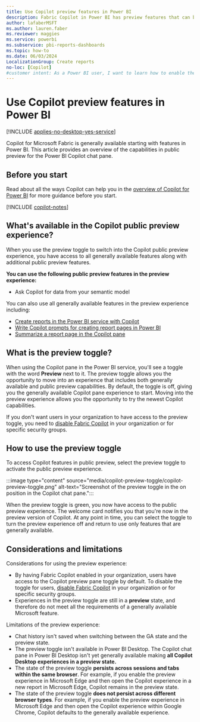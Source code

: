 ```yaml
---
title: Use Copilot preview features in Power BI
description: Fabric Copilot in Power BI has preview features that can be enabled with the flip of a switch.
author: lafaberMSFT
ms.author: lauren.faber
ms.reviewer: maggies
ms.service: powerbi
ms.subservice: pbi-reports-dashboards
ms.topic: how-to
ms.date: 06/03/2024
LocalizationGroup: Create reports
no-loc: [Copilot]
#customer intent: As a Power BI user, I want to learn how to enable the preview features in Fabric Copilot for Power BI.
---
```


# Use Copilot preview features in Power BI

[!INCLUDE [applies-no-desktop-yes-service](../includes/applies-no-desktop-yes-service.md)]

Copilot for Microsoft Fabric is generally available starting with features in Power BI. This article provides an overview of the capabilities in public preview for the Power BI Copilot chat pane.

## Before you start

Read about all the ways Copilot can help you in the [overview of Copilot for Power BI](copilot-introduction.md) for more guidance before you start.

[!INCLUDE [copilot-notes](../includes/copilot-notes.md)]

## What's available in the Copilot public preview experience?

When you use the preview toggle to switch into the Copilot public preview experience, you have access to all generally available features along with additional public preview features.

**You can use the following public preview features in the preview experience:**
- Ask Copilot for data from your semantic model

You can also use all generally available features in the preview experience including:
- [Create reports in the Power BI service with Copilot](copilot-create-report-service)
- [Write Copilot prompts for creating report pages in Power BI](copilot-prompts-report-pages)
- [Summarize a report page in the Copilot pane](copilot-pane-summarize-content)

## What is the preview toggle?

When using the Copilot pane in the Power BI service, you'll see a toggle with the word **Preview** next to it. The preview toggle allows you the opportunity to move into an experience that includes both generally available and public preview capabilities. By default, the toggle is off, giving you the generally available Copilot pane experience to start. Moving into the preview experience allows you the opportunity to try the newest Copilot capabilities.

If you don't want users in your organization to have access to the preview toggle, you need to [disable Fabric Copilot](/fabric/admin/service-admin-portal-copilot) in your organization or for specific security groups.

## How to use the preview toggle

To access Copilot features in public preview, select the preview toggle to activate the public preview experience.

:::image type="content" source="media/copilot-preview-toggle/copilot-preview-toggle.png" alt-text="Screenshot of the preview toggle in the on position in the Copilot chat pane.":::

When the preview toggle is green, you now have access to the public preview experience. The welcome card notifies you that you're now in the preview version of Copilot. At any point in time, you can select the toggle to turn the preview experience off and return to use only features that are generally available.

## Considerations and limitations

Considerations for using the preview experience:

- By having Fabric Copilot enabled in your organization, users have access to the Copilot preview pane toggle by default. To disable the toggle for users, [disable Fabric Copilot](/fabric/admin/service-admin-portal-copilot) in your organization or for specific security groups.
- Experiences in the preview toggle are still in a **preview** state, and therefore do not meet all the requirements of a generally available Microsoft feature.

Limitations of the preview experience:

- Chat history isn't saved when switching between the GA state and the preview state.
- The preview toggle isn't available in Power BI Desktop. The Copilot chat pane in Power BI Desktop isn't yet generally available making **all Copilot Desktop experiences in a preview state.**
- The state of the preview toggle **persists across sessions and tabs within the same browser**. For example, if you enable the preview experience in Microsoft Edge and then open the Copilot experience in a new report in Microsoft Edge, Copilot remains in the preview state.
- The state of the preview toggle **does not persist across different browser types**. For example, if you enable the preview experience in Microsoft Edge and then open the Copilot experience within Google Chrome, Copilot defaults to the generally available experience.